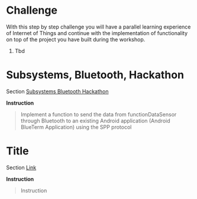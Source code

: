 # Challenge

With this step by step challenge you will have a parallel learning experience of Internet of Things and continue with the implementation of functionality on top of the project you have built during the workshop.

1. Tbd

# Subsystems, Bluetooth, Hackathon

Section [Subsystems Bluetooth Hackathon](https://theiotlearninginitiative.gitbooks.io/embedded-linux/content/documentation/HackathonBluetooth.html)

__Instruction__

> Implement a function to send the data from functionDataSensor through Bluetooth to an existing Android application (Android BlueTerm Application) using the SPP protocol

# Title

Section [Link](url)

__Instruction__ 
> Instruction

